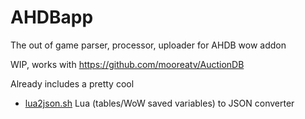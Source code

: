 # AHDBapp
The out of game parser, processor, uploader for AHDB wow addon

WIP, works with https://github.com/mooreatv/AuctionDB

Already includes a pretty cool
- [lua2json.sh](lua2json.sh) Lua (tables/WoW saved variables) to JSON converter
